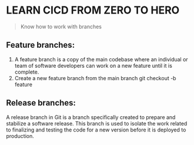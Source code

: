 # LEARN CICD FROM ZERO TO HERO

> Know how to work with branches

## Feature branches:
1. A feature branch is a copy of the main codebase where an individual or team of software developers can work on a new feature until it is complete.
2. Create a new feature branch from the main branch git checkout -b feature

## Release branches:
A release branch in Git is a branch specifically created to prepare and stabilize a software release. 
This branch is used to isolate the work related to finalizing and testing the code for a new version 
before it is deployed to production.

